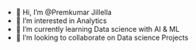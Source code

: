 - 👋 Hi, I’m @Premkumar Jillella
- 👀 I’m interested in Analytics
- 🌱 I’m currently learning Data science with AI & ML
- 💞️ I’m looking to collaborate on Data science Projects

<!---
Prem547/Prem547 is a ✨ special ✨ repository because its `README.md` (this file) appears on your GitHub profile.
You can click the Preview link to take a look at your changes.
--->
